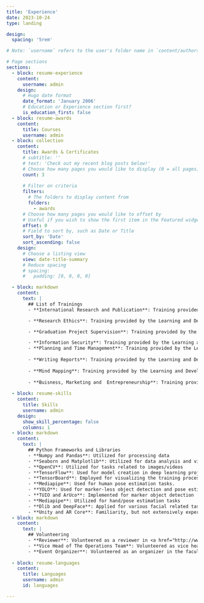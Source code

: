 ```yaml
---
title: 'Experience'
date: 2023-10-24
type: landing

design:
  spacing: '5rem'

# Note: `username` refers to the user's folder name in `content/authors/`

# Page sections
sections:
  - block: resume-experience
    content:
      username: admin
    design:
      # Hugo date format
      date_format: 'January 2006'
      # Education or Experience section first?
      is_education_first: false
  - block: resume-awards
    content:
      title: Courses
      username: admin
  - block: collection
    content:
      title: Awards & Certificates
      # subtitle: ''
      # text: 'Check out my recent blog posts below!'
      # Choose how many pages you would like to display (0 = all pages)
      count: 3
      
      # Filter on criteria
      filters:
        # The folders to display content from
        folders:
          - awards
      # Choose how many pages you would like to offset by
      # Useful if you wish to show the first item in the Featured widget
      offset: 0
      # Field to sort by, such as Date or Title
      sort_by: 'Date'
      sort_ascending: false
    design:
      # Choose a listing view
      view: date-title-summary
      # Reduce spacing
      # spacing:
      #   padding: [0, 0, 0, 0]

  - block: markdown
    content:
      text: |
        ## List of Trainings
        - **International Research and Publication**: Training provided by the Learning and Development Section at October for Modern Sciences and Arts (MSA) university. (2024)

        - **Research Ethics**: Training provided by the Learning and Development Section at October for Modern Sciences and Arts (MSA) university. (2024)

        - **Graduation Project Supervision**: Training provided by the Learning and Development Section at October for Modern Sciences and Arts (MSA) university.(2024)

        - **Information Security**: Training provided by the Learning and Development Section at October for Modern Sciences and Arts (MSA) university. (2024) 
        - **Planning and Time Management**: Training provided by the Learning and Development Section at October for Modern Sciences and Arts (MSA) university. (2024)
            
        - **Writing Reports**: Training provided by the Learning and Development Section at October for Modern Sciences and Arts (MSA) university. (2024)
        
        - **Mind Mapping**: Training provided by the Learning and Development Section at October for Modern Sciences and Arts (MSA) university. (2024)
        
        - **Buisness, Marketing and  Entrepreneurship**: Training provided by the Technology Innovation and Entrepreneurship Center (TIEC). (2018)
        
  - block: resume-skills
    content:
      title: Skills
      username: admin
    design:
      show_skill_percentage: false
      columns: 1
  - block: markdown
    content:
      text: |
        ## Python Frameworks and Libraries      
        - **Numpy and Pandas**: Utilized for processing data
        - **Seaborn and Matplotlib**: Utilized for data analysis and visualization
        - **OpenCV**: Utilized for tasks related to images/videos
        - **TensorFlow**: Used for model creation in deep learning projects
        - **TensorBoard**: Employed for visualizing the training process and model evaluation
        - **Mediapipe**: Used for human pose estimation tasks.
        - **YOLO**: Used for marker-less object detection and pose estimation tasks
        - **TUIO and ArUco**: Implemented for marker object detection
        - **Mediapipe**: Utilized for hand/pose estimation tasks
        - **Dlib and DeepFace**: Applied for various facial related tasks such as facial expression, facial recognition, gaze tracking, and landmark detection
        - **Unity and AR Core**: Familiarity, but not extensively experienced. Utilized for AR applications.
  - block: markdown
    content:
      text: |
        ## Volunteering
        - **Reviewer**: Volunteered as a reviewer in <a href="http://www.iwacce.org/" target="_blank">The Third International Workshop on Automation, Control and Communication Engineering (IWACCE2024)</a> conference held in Hihhot, China.
        - **Vice Head of The Operations Team**: Volunteered as vice head of <a href="http://imsa.msa.edu.eg/" target="_blank">First and Second conferences of Intelligent Methods, Systems, and Application</a> conference held in Cairo, Egypt.
        - **Event Organizer**: Volunteered as an organizer in the faculty scientific day (<a href="https://deepminds.msa.edu.eg/" target="_blank">Deep Minds</a>) held at October University for Modern Sciences and Arts (MSA) in Cairo, Egypt.
     
  - block: resume-languages
    content:
      title: Languages
      username: admin
      id: languages

---
```

